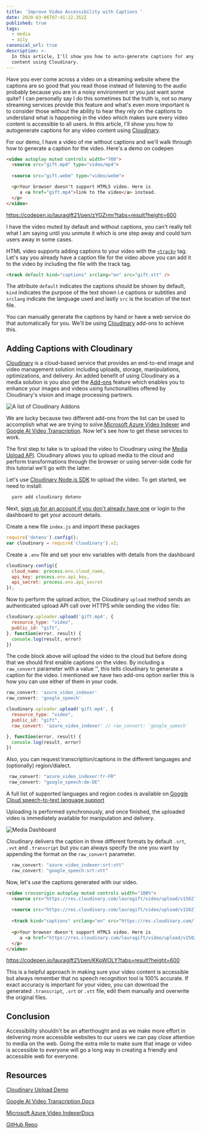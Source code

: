 ```yaml
---
title: 'Improve Video Accessibility with Captions '
date: 2020-03-06T07:41:22.352Z
published: true
tags:
  - media
  - a11y
canonical_url: true
description: >-
  In this article, I'll show you how to auto-generate captions for any video
  content using Cloudinary.
---
```

Have you ever come across a video on a streaming website where the captions are so good that you read those instead of listening to the audio probably because you are in a noisy environment or you just want some quite? I can personally say I do this sometimes but the truth is, not so many streaming services provide this feature and what's even more important is to consider those without the ability to hear they rely on the captions to understand what is happening in the video which makes sure every video content is accessible to all users. In this article, I'll show you how to autogenerate captions for any video content using [Cloudinary](https://cloudinary.com/).

For our demo, I have a video of me without captions and we'll walk through how to generate a caption for the video. Here's a demo on codepen

```html
<video autoplay muted controls width="700">
  <source src="gift.mp4" type="video/mp4">
  
  <source src="gift.webm" type="video/webm">

  <p>Your browser doesn't support HTML5 video. Here is
     a <a href="gift.mp4">link to the video</a> instead.
  </p>
</video>
```

https://codepen.io/lauragift21/pen/zYGZrmr?tabs=result?height=600

I have the video muted by default and without captions, you can't really tell what I am saying until you unmute it which is one step away and could turn users away in some cases. 

HTML video supports adding captions to your video with the [`<track>`](https://developer.mozilla.org/en-US/docs/Web/HTML/Element/track) tag. Let's say you already have a caption file for the video above you can add it to the video by including the file with the track tag.

```html
<track default kind="captions" srclang="en" src="gift.vtt" />
```

The attribute `default` indicates the captions should be shown by default, `kind` indicates the purpose of the text shown i.e captions or subtitles and `srclang` indicate the language used and lastly `src` is the location of the text file.

You can manually generate the captions by hand or have a web service do that automatically for you. We'll be using [Cloudinary](https://cloudinary.com/) add-ons to achieve this.

## Adding Captions with Cloudinary

[Cloudinary](https://cloudinary.com) is a cloud-based service that provides an end-to-end image and video management solution including uploads, storage, manipulations, optimizations, and delivery. An added benefit of using Cloudinary as a  media solution is you also get the [Add-ons](https://cloudinary.com/addons) feature which enables you to enhance your images and videos using functionalities offered by Cloudinary's vision and image processing partners.

![A list of Cloudinary Addons](https://dev-to-uploads.s3.amazonaws.com/i/yh6h6g9ctfug4nyyvvz1.png)

We are lucky because two different add-ons from the list can be used to accomplish what we are trying to solve.[Microsoft Azure Video Indexer](https://cloudinary.com/documentation/microsoft_azure_video_indexer_addon) and [Google AI Video Transcription](https://cloudinary.com/documentation/google_ai_video_transcription_addon). Now let's see how to get these services to work.

The first step to take is to upload the video to Cloudinary using the [Media Upload API](https://cloudinary.com/documentation/image_video_and_file_upload#image_and_video_upload_api). Cloudinary allows you to upload media to the cloud and perform transformations through the browser or using server-side code for this tutorial we'll go with the latter.

Let's use [Cloudinary Node.js SDK](https://cloudinary.com/documentation/node_integration) to upload the video. To get started, we need to install:

```bash
  yarn add cloudinary dotenv
```

Next, [sign up for an account if you don't already have one](https://cloudinary.com/signup) or login to the dashboard to get your account details.

Create a new file `index.js` and import these packages 

```js
require('dotenv').config();
var cloudinary = require('cloudinary').v2;
```

Create a `.env` file and set your env variables with details from the dashboard

```js
cloudinary.config({
  cloud_name: process.env.cloud_name,
  api_key: process.env.api_key,
  api_secret: process.env.api_secret
});
```

Now to perform the upload action, the Cloudinary `upload` method sends an authenticated upload API call over HTTPS while sending the video file:

```js
cloudinary.uploader.upload('gift.mp4', {
  resource_type: "video",
  public_id: "gift",
}, function(error, result) {
  console.log(result, error)
})
```

The code block above will upload the video to the cloud but before doing that we should first enable captions on the video. By including a `raw_convert` parameter with a value '', this tells cloudinary to generate a caption for the video. I mentioned we have two add-ons option earlier this is how you can use either of them in your code.

```js
raw_convert: 'azure_video_indexer'
raw_convert: 'google_speech'
```

```js
cloudinary.uploader.upload('gift.mp4', {
  resource_type: "video",
  public_id: "gift",
  raw_convert: 'azure_video_indexer' // raw_convert: 'google_speech'

}, function(error, result) {
  console.log(result, error)
})
```

Also, you can request transcription/captions in the different languages and (optionally) region/dialect. 

```js
 raw_convert: "azure_video_indexer:fr-FR"
 raw_convert: "google_speech:de-DE"
```

A full list of supported languages and region codes is available on [Google Cloud speech-to-text language support](https://cloud.google.com/speech-to-text/docs/languages)

Uploading is performed synchronously, and once finished, the uploaded video is immediately available for manipulation and delivery.

![Media Dashboard](https://dev-to-uploads.s3.amazonaws.com/i/5lo4ufsyru2a1u1j7zqe.png)

Cloudinary delivers the caption in three different formats by default `.srt`, `.vvt` and `.transcript` but you can always specify the one you want by appending the format on the `raw_convert` parameter.

```js
  raw_convert: "azure_video_indexer:srt:vtt"
  raw_convert: "google_speech:srt:vtt"
```

Now, let's use the captions generated with our video.

```html
<video crossorigin autoplay muted controls width="100%">
  <source src="https://res.cloudinary.com/lauragift/video/upload/v1582792249/gift.mp4" type="video/mp4">
  
  <source src="https://res.cloudinary.com/lauragift/video/upload/v1582792249/gift.webm" type="video/webm">
  
  <track kind="captions" srclang="en" src="https://res.cloudinary.com/lauragift/raw/upload/v1582792283/gift.mp4.en-US.azure.vtt" default>
  
  <p>Your browser doesn't support HTML5 video. Here is
     a <a href="https://res.cloudinary.com/lauragift/video/upload/v1582792249/gift.mp4">link to the video</a> instead.
  </p>
</video>
```

https://codepen.io/lauragift21/pen/KKpWOLY?tabs=result?height=600

This is a helpful approach in making sure your video content is accessible but always remember that no speech recognition tool is 100% accurate. If exact accuracy is important for your video, you can download the generated `.transcript`, `.srt` or `.vtt` file, edit them manually and overwrite the original files.

## Conclusion

Accessibility shouldn't be an afterthought and as we make more effort in delivering more accessible websites to our users we can pay close attention to media on the web. Going the extra mile to make sure that image or video is accessible to everyone will go a long way in creating a friendly and accessible web for everyone.

## Resources

[Cloudinary Upload Demo](https://github.com/cloudinary/cloudinary_npm/blob/master/samples/basic/basic.js)

[Google AI Video Transcription Docs](https://cloudinary.com/documentation/google_ai_video_transcription_addon)

[Microsoft Azure Video IndexerDocs](https://cloudinary.com/documentation/microsoft_azure_video_indexer_addon)

[GitHub Repo](https://github.com/lauragift21/media-a11y-cloudinary)